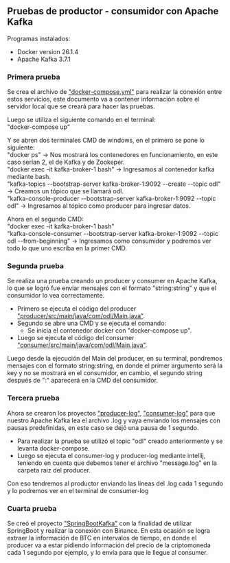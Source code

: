 ## Pruebas de productor - consumidor con Apache Kafka

Programas instalados:
- Docker version 26.1.4<br>
- Apache Kafka 3.7.1<br>

### Primera prueba
Se crea el archivo de ["docker-compose.yml"](https://github.com/ArielBravoP/OptiDataLake-PMM/blob/main/Ingesti%C3%B3n%20de%20datos/docker-compose.yml) para realizar la conexión entre estos servicios, este documento va a contener información sobre el servidor local que se creará para hacer las pruebas.<br>

Luego se utiliza el siguiente comando en el terminal:<br>
"docker-compose up"<br>

Y se abren dos terminales CMD de windows, en el primero se pone lo siguiente:<br>
"docker ps" -> Nos mostrará los contenedores en funcionamiento, en este caso serían 2, el de Kafka y de Zookeper.<br>
"docker exec -it kafka-broker-1 bash" -> Ingresamos al contenedor kafka mediante bash.<br>
"kafka-topics --bootstrap-server kafka-broker-1:9092 --create --topic odl" -> Creamos un tópico que se llamará odl.<br>
"kafka-console-producer --bootstrap-server kafka-broker-1:9092 --topic odl" -> Ingresamos al tópico como producer para ingresar datos.<br>

Ahora en el segundo CMD:<br>
"docker exec -it kafka-broker-1 bash"<br>
"kafka-console-consumer --bootstrap-server kafka-broker-1:9092 --topic odl --from-beginning" -> Ingresamos como consumidor y podremos ver todo lo que uno escriba en la primer CMD.<br>

### Segunda prueba
Se realiza una prueba creando un producer y consumer en Apache Kafka, lo que se logró fue enviar mensajes con el formato "string:string" y que el consumidor lo vea correctamente.<br>
- Primero se ejecuta el código del producer ["producer/src/main/java/com/odl/Main.java"](https://github.com/ArielBravoP/OptiDataLake-PMM/blob/main/Ingesti%C3%B3n%20de%20datos/producer/src/main/java/com/odl/Main.java).<br>
- Segundo se abre una CMD y se ejecuta el comando: <br>
  - Se inicia el contenedor docker con "docker-compose up".<br>
- Luego se ejecuta el código del consumer ["consumer/src/main/java/com/odl/Main.java"](https://github.com/ArielBravoP/OptiDataLake-PMM/blob/main/Ingesti%C3%B3n%20de%20datos/consumer/src/main/java/com/odl/Main.java).<br>

Luego desde la ejecución del Main del producer, en su terminal, pondremos mensajes con el formato string:string, en donde el primer argumento será la key y no se mostrará en el consumidor, en cambio, el segundo string después de ":" aparecerá en la CMD del consumidor.

### Tercera prueba
Ahora se crearon los proyectos ["producer-log"](https://github.com/ArielBravoP/OptiDataLake-PMM/tree/main/Ingesti%C3%B3n%20de%20datos/producer-log), ["consumer-log"](https://github.com/ArielBravoP/OptiDataLake-PMM/tree/main/Ingesti%C3%B3n%20de%20datos/consumer-log) para que nuestro Apache Kafka lea el archivo .log y vaya enviando los mensajes con pausas predefinidas, en este caso se dejó una pausa de 1 segundo.
- Para realizar la prueba se utilizó el topic "odl" creado anteriormente y se levanta docker-compose.
- Luego se ejecuta el consumer-log y producer-log mediante intellij, teniendo en cuenta que debemos tener el archivo "message.log" en la carpeta raiz del producer.

Con eso tendremos al productor enviando las líneas del .log cada 1 segundo y lo podremos ver en el terminal de consumer-log

### Cuarta prueba
Se creó el proyecto ["SpringBootKafka"](https://github.com/ArielBravoP/OptiDataLake-PMM/tree/main/Ingesti%C3%B3n%20de%20datos/SpringBootKafka) con la finalidad de utilizar SpringBoot y realizar la conexión con Binance. En esta ocasión se logra extraer la información de BTC en intervalos de tiempo, en donde el producer va a estar pidiendo información del precio de la criptomoneda cada 1 segundo por ejemplo, y lo envía para que le llegue al consumer.
